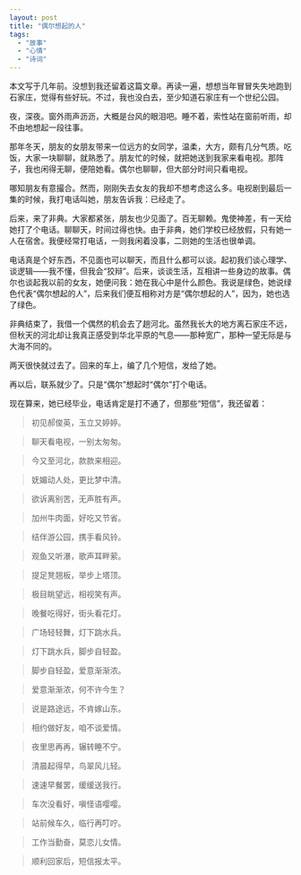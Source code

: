 ```yaml
---
layout: post
title: "偶尔想起的人"
tags:
  - "故事"
  - "心情"
  - "诗词"
---
```


本文写于几年前。没想到我还留着这篇文章。再读一遍，想想当年冒冒失失地跑到石家庄，觉得有些好玩。不过，我也没白去，至少知道石家庄有一个世纪公园。



夜，深夜。窗外雨声沥沥，大概是台风的眼泪吧。睡不着，索性站在窗前听雨，却不由地想起一段往事。  
   
那年冬天，朋友的女朋友带来一位远方的女同学，温柔，大方，颇有几分气质。吃饭，大家一块聊聊，就熟悉了。朋友忙的时候，就把她送到我家来看电视。那阵子，我也闲得无聊，便陪她看。偶尔也聊聊，但大部分时间只看电视。  
   
哪知朋友有意撮合。然而，刚刚失去女友的我却不想考虑这么多。电视剧到最后一集的时候，我打电话叫她，朋友告诉我：已经走了。  
   
后来，来了非典。大家都紧张，朋友也少见面了。百无聊赖。鬼使神差，有一天给她打了个电话。聊聊天，时间过得也快。由于非典，她们学校已经放假，只有她一人在宿舍。我便经常打电话，一则我闲着没事，二则她的生活也很单调。

电话真是个好东西，不见面也可以聊天，而且什么都可以谈。起初我们谈心理学、谈逻辑——我不懂，但我会“狡辩”。后来，谈谈生活，互相讲一些身边的故事。偶尔也谈起我以前的女友，她便问我：她在我心中是什么颜色。我说是绿色，她说绿色代表“偶尔想起的人”，后来我们便互相称对方是“偶尔想起的人”，因为，她也选了绿色。  
   
非典结束了，我借一个偶然的机会去了趟河北。虽然我长大的地方离石家庄不远，但秋天的河北却让我真正感受到华北平原的气息——那种宽广，那种一望无际是与大海不同的。  
   
两天很快就过去了。回来的车上，编了几个短信，发给了她。  
   
再以后，联系就少了。只是“偶尔”想起时“偶尔”打个电话。  

现在算来，她已经毕业，电话肯定是打不通了，但那些“短信”，我还留着：  


>初见郝俊英，玉立又婷婷。

>聊天看电视，一别太匆匆。

>今又至河北，款款来相迎。

>妩媚动人处，更比梦中清。

>欲诉离别苦，无声胜有声。

>加州牛肉面，好吃又节省。

>结伴游公园，携手看风铃。

>观鱼又听瀑，歌声耳畔萦。

>提足凳翘板，举步上塔顶。

>极目眺望远，相视笑有声。

>晚餐吃得好，街头看花灯。

>广场轻轻舞，灯下跳水兵。

>灯下跳水兵，脚步自轻盈。

>脚步自轻盈，爱意渐渐浓。

>爱意渐渐浓，何不许今生？

>说是路途远，不肯嫁山东。

>相约做好友，咱不谈爱情。

>夜里思再再，辗转睡不宁。

>清晨起得早，鸟翠风儿轻。

>速速早餐罢，缓缓送我行。

>车次没看好，嗔怪语嘤嘤。

>站前候车久，临行再叮咛。

>工作当勤奋，莫恋儿女情。

>顺利回家后，短信报太平。
